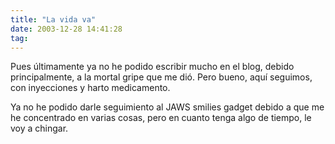 ```yaml
---
title: "La vida va"
date: 2003-12-28 14:41:28
tag: 
---
```

<p>Pues últimamente ya no he podido escribir mucho en el blog, debido principalmente, a la mortal gripe que me dió. Pero bueno, aquí seguimos, con inyecciones y harto medicamento.</p>

<p>Ya no he podido darle seguimiento al JAWS smilies gadget debido a que me he concentrado en varias cosas, pero en cuanto tenga algo de tiempo, le voy a chingar.</p>
